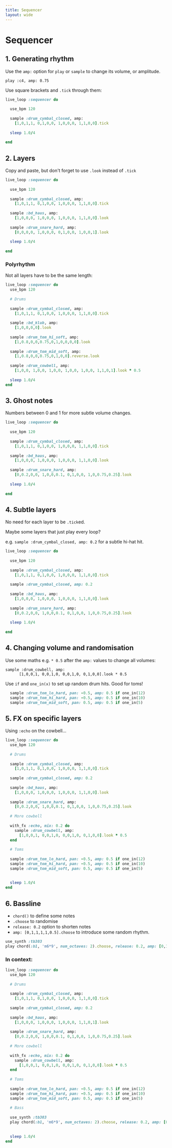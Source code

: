 ```yaml
---
title: Sequencer
layout: wide
---
```


# Sequencer

## 1. Generating rhythm

Use the `amp:` option for `play` or `sample` to change its volume, or amplitude.

`play :c4, amp: 0.75`

Use square brackets and `.tick` through them:

```ruby
live_loop :sequencer do
  
  use_bpm 120
  
  sample :drum_cymbal_closed, amp:
    [1,0,1,1, 0,1,0,0, 1,0,0,0, 1,1,0,0].tick
  
  sleep 1.0/4
  
end
```

## 2. Layers

Copy and paste, but don't forget to use `.look` instead of `.tick`

```ruby
live_loop :sequencer do
  
  use_bpm 120
  
  sample :drum_cymbal_closed, amp:
    [1,0,1,1, 0,1,0,0, 1,0,0,0, 1,1,0,0].tick
  
  sample :bd_haus, amp:
    [1,0,0,0, 1,0,0,0, 1,0,0,0, 1,1,0,0].look
  
  sample :drum_snare_hard, amp:
    [0,0,0,0, 1,0,0,0, 0,1,0,0, 1,0,0,1].look
  
  sleep 1.0/4
  
end
```

### Polyrhythm

Not all layers have to be the same length:

```ruby
live_loop :sequencer do
  use_bpm 120
  
  # Drums
  
  sample :drum_cymbal_closed, amp:
    [1,0,1,1, 0,1,0,0, 1,0,0,0, 1,1,0,0].tick
  
  sample :bd_klub, amp:
    [1,0,0,0,0].look
  
  sample :drum_tom_hi_soft, amp:
    [1,0.8,0,0,0.75,0,1,0,0,0,0].look
  
  sample :drum_tom_mid_soft, amp:
    [1,0.8,0,0,0.75,0,1,0,0].reverse.look
  
  sample :drum_cowbell, amp:
    [1,0,0, 1,0,0, 1,0,0, 1,0,0, 1,0,0, 1,1,0,1].look * 0.5
  
  sleep 1.0/4
end
```




## 3. Ghost notes

Numbers between 0 and 1 for more subtle volume changes.

```ruby
live_loop :sequencer do
  
  use_bpm 120
  
  sample :drum_cymbal_closed, amp:
    [1,0,1,1, 0,1,0,0, 1,0,0,0, 1,1,0,0].tick
  
  sample :bd_haus, amp:
    [1,0,0,0, 1,0,0,0, 1,0,0,0, 1,1,0,0].look
  
  sample :drum_snare_hard, amp:
    [0,0.2,0,0, 1,0,0,0.1, 0,1,0,0, 1,0,0.75,0.25].look
  
  sleep 1.0/4
  
end
```

## 4. Subtle layers

No need for each layer to be `.tick`ed.

Maybe some layers that just play every loop?

e.g. `sample :drum_cymbal_closed, amp: 0.2` for a subtle hi-hat hit.

```ruby
live_loop :sequencer do
  
  use_bpm 120
  
  sample :drum_cymbal_closed, amp:
    [1,0,1,1, 0,1,0,0, 1,0,0,0, 1,1,0,0].tick
  
  sample :drum_cymbal_closed, amp: 0.2
  
  sample :bd_haus, amp:
    [1,0,0,0, 1,0,0,0, 1,0,0,0, 1,1,0,0].look
  
  sample :drum_snare_hard, amp:
    [0,0.2,0,0, 1,0,0,0.1, 0,1,0,0, 1,0,0.75,0.25].look
  
  sleep 1.0/4
  
end
```

## 4. Changing volume and randomisation

Use some maths e.g. `* 0.5` after the `amp:` values to change all volumes:

```
sample :drum_cowbell, amp:
      [1,0,0,1, 0,0,1,0, 0,0,1,0, 0,1,0,0].look * 0.5
```

Use `if` and `one_in(x)` to set up random drum hits. Good for toms!

```ruby
  sample :drum_tom_lo_hard, pan: -0.5, amp: 0.5 if one_in(12)
  sample :drum_tom_hi_hard, pan: -0.5, amp: 0.5 if one_in(10)
  sample :drum_tom_mid_soft, pan: 0.5, amp: 0.5 if one_in(5)
```
  
## 5. FX on specific layers

Using `:echo` on the cowbell...

```ruby
live_loop :sequencer do
  use_bpm 120
   
  # Drums
  
  sample :drum_cymbal_closed, amp:
    [1,0,1,1, 0,1,0,0, 1,0,0,0, 1,1,0,0].tick
  
  sample :drum_cymbal_closed, amp: 0.2
  
  sample :bd_haus, amp:
    [1,0,0,0, 1,0,0,0, 1,0,0,0, 1,1,0,0].look
  
  sample :drum_snare_hard, amp:
    [0,0.2,0,0, 1,0,0,0.1, 0,1,0,0, 1,0,0.75,0.25].look
  
  # More cowbell
  
  with_fx :echo, mix: 0.2 do
    sample :drum_cowbell, amp:
      [1,0,0,1, 0,0,1,0, 0,0,1,0, 0,1,0,0].look * 0.5
  end
  
  # Toms
  
  sample :drum_tom_lo_hard, pan: -0.5, amp: 0.5 if one_in(12)
  sample :drum_tom_hi_hard, pan: -0.5, amp: 0.5 if one_in(10)
  sample :drum_tom_mid_soft, pan: 0.5, amp: 0.5 if one_in(5)
  
  
  sleep 1.0/4
end
```

## 6. Bassline

* `chord()` to define some notes
* `.choose` to randomise
* `release: 0.2` option to shorten notes
* `amp: [0,1,1,1,1,0.5].choose` to introduce some random rhythm. 


```ruby
use_synth :tb303
play chord(:b1, 'm6*9', num_octaves: 2).choose, release: 0.2, amp: [0,1,1,1,1,0.5].choose
```

### In context:

```ruby
live_loop :sequencer do
  use_bpm 120
  
  # Drums
  
  sample :drum_cymbal_closed, amp:
    [1,0,1,1, 0,1,0,0, 1,0,0,0, 1,1,0,0].tick
  
  sample :drum_cymbal_closed, amp: 0.2
  
  sample :bd_haus, amp:
    [1,0,0,0, 1,0,0,0, 1,0,0,0, 1,1,0,1].look
  
  sample :drum_snare_hard, amp:
    [0,0.2,0,0, 1,0,0,0.1, 0,1,0,0, 1,0,0.75,0.25].look
  
  # More cowbell
  
  with_fx :echo, mix: 0.2 do
    sample :drum_cowbell, amp:
      [1,0,0,1, 0,0,1,0, 0,0,1,0, 0,1,0,0].look * 0.5
  end
  
  # Toms
  
  sample :drum_tom_lo_hard, pan: -0.5, amp: 0.5 if one_in(12)
  sample :drum_tom_hi_hard, pan: -0.5, amp: 0.5 if one_in(10)
  sample :drum_tom_mid_soft, pan: 0.5, amp: 0.5 if one_in(5)
  
  # Bass
  
  use_synth :tb303
  play chord(:b1, 'm6*9', num_octaves: 2).choose, release: 0.2, amp: [0,1,1,1,1,0.5].choose
  
  
  sleep 1.0/4
end
```

